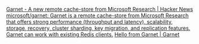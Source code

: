 
[Garnet - A new remote cache-store from Microsoft Research | Hacker News](https://news.ycombinator.com/item?id=39752504)
[microsoft/garnet: Garnet is a remote cache-store from Microsoft Research that offers strong performance (throughput and latency), scalability, storage, recovery, cluster sharding, key migration, and replication features. Garnet can work with existing Redis clients.](https://github.com/microsoft/garnet)
[Hello from Garnet | Garnet](https://microsoft.github.io/garnet/)
